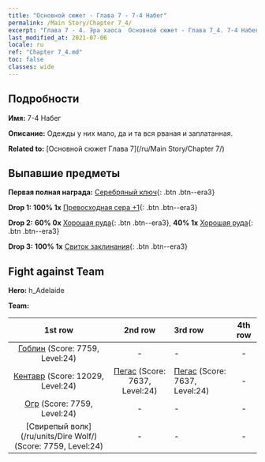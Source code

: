 ```yaml
---
title: "Основной сюжет - Глава 7 - 7-4 Набег"
permalink: /Main Story/Chapter 7_4/
excerpt: "Глава 7 - 4. Эра хаоса  Основной сюжет - Глава 7_4. 7-4 Набег"
last_modified_at: 2021-07-06
locale: ru
ref: "Chapter 7_4.md"
toc: false
classes: wide
---
```


## Подробности

 **Имя:** 7-4 Набег

 **Описание:** Одежды у них мало, да и та вся рваная и заплатанная.

 **Related to:** [Основной сюжет Глава 7](/ru/Main Story/Chapter 7/)

## Выпавшие предметы

 **Первая полная награда:** [Серебряный ключ](/ItemsRU/con_693/){: .btn .btn--era3}

 **Drop 1:** **100% 1x** [Превосходная сера +1](/ItemsRU/mat_22/){: .btn .btn--era3}

 **Drop 2:** **60% 0x** [Хорошая руда](/ItemsRU/mat_12/){: .btn .btn--era3}, **40% 1x** [Хорошая руда](/ItemsRU/mat_12/){: .btn .btn--era3}

 **Drop 3:** **100% 1x** [Свиток заклинания](/ItemsRU/con_694/){: .btn .btn--era3}


## Fight against Team
 **Hero:** h_Adelaide

 **Team:**


  | 1st row | 2nd row | 3rd row | 4th row |
  |:----:|:----:|:----|:----:|
  | [Гоблин](/ru/units/Goblin/) (Score: 7759, Level:24)  | - | - | - |
  | [Кентавр](/ru/units/Centaur/) (Score: 12029, Level:24)  | [Пегас](/ru/units/Pegasus/) (Score: 7637, Level:24)  | [Пегас](/ru/units/Pegasus/) (Score: 7637, Level:24)  | - |
  | [Огр](/ru/units/Ogre/) (Score: 7759, Level:24)  | - | - | - |
  | [Свирепый волк](/ru/units/Dire Wolf/) (Score: 7759, Level:24)  | - | - | - |


